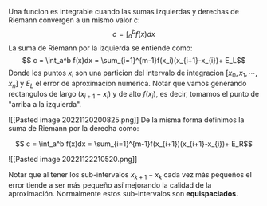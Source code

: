 Una funcion es integrable cuando las sumas izquierdas y derechas de Riemann convergen a un mismo valor c:
$$
c = \int_a^b f(x)dx$$
La suma de Riemann por la izquierda se entiende como:
$$
c = \int_a^b f(x)dx = \sum_{i=1}^{m-1}f(x_i)(x_{i+1}-x_{i})+ E_L$$
Donde los puntos $x_i$ son una particion del intervalo de integracion $[x_0,x_1, \cdots,  x_n]$ y $E_L$ el error de aproximacion numerica.
Notar que vamos generando rectangulos de largo $(x_{i+1}-x_{i})$ y de alto  $f(x_i)$, es decir, tomamos el punto de "arriba a la izquierda".

![[Pasted image 20221120200825.png]]
De la misma forma definimos la suma de Riemann por la derecha como:

$$
c = \int_a^b f(x)dx = \sum_{i=1}^{m-1}f(x_{i+1})(x_{i+1}-x_{i})+ E_R$$

![[Pasted image 20221122210520.png]]


Notar que al tener los sub-intervalos $x_{k+1} - x_{k}$ cada vez más pequeños el error tiende a ser más pequeño así mejorando la calidad de la aproximación. Normalmente estos sub-intervalos son **equispaciados**.